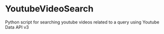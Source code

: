 YoutubeVideoSearch
==================

Python script for searching youtube videos related to a query using Youtube Data API v3
